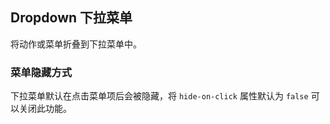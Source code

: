 <div class="demo-header">
<p class="overviewicon">
  <span class="wapi-form-usercontact"/>
</p>

## Dropdown 下拉菜单

<nova-uxlink widget-name="Dropdown"></nova-uxlink>

将动作或菜单折叠到下拉菜单中。

</div>

### 菜单隐藏方式

下拉菜单默认在点击菜单项后会被隐藏，将 `hide-on-click` 属性默认为 `false` 可以关闭此功能。

<nova-demo-view link="dropdown/hide-on-click"></nova-demo-view>

